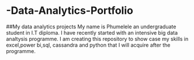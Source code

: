 # -Data-Analytics-Portfolio
##My data analytics projects
My name is Phumelele an undergraduate student in I.T diploma.
I have recently started with an intensive big data analtysis programme.
I am creating this repository to show case my skills in excel,power bi,sql, cassandra and python that I will acquire after the programme.
